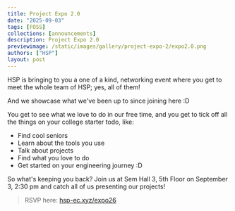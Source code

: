 ```yaml
---
title: Project Expo 2.0
date: "2025-09-03"
tags: [FOSS]
collections: [announcements]
description: Project Expo 2.0
previewimage: /static/images/gallery/project-expo-2/expo2.0.png
authors: ["HSP"]
layout: post
---
```


HSP is bringing to you a one of a kind, networking event where you get to meet the whole team of HSP; yes, all of them!

And we showcase what we've been up to since joining here :D

You get to see what we love to do in our free time, and you get to tick off all the things on your college starter todo, like:

- Find cool seniors
- Learn about the tools you use
- Talk about projects
- Find what you love to do
- Get started on your engineering journey :D

So what's keeping you back? Join us at Sem Hall 3, 5th Floor on September 3, 2:30 pm and catch all of us presenting our projects!

> RSVP here: [hsp-ec.xyz/expo26](https://hsp-ec.xyz/expo26)
